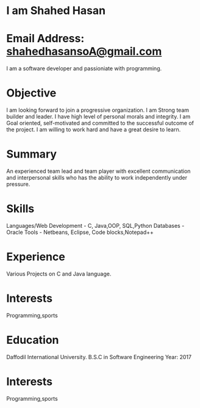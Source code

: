 # I am Shahed Hasan
# Email Address: shahedhasansoA@gmail.com
I am a software developer and passioniate with programming.


# Objective
I am looking forward to join a progressive organization. I am Strong team builder and leader. I have high level of personal morals and integrity. I am Goal oriented, self-motivated and committed to the successful outcome of the project. I am willing to work hard and have a great desire to learn.

# Summary
An experienced team lead and team player with excellent communication and interpersonal skills who has the ability to work independently under pressure.

# Skills
Languages/Web Development	- C, Java,OOP, SQL,Python
Databases	- Oracle 
Tools - 	Netbeans, Eclipse, Code blocks,Notepad++
	 
# Experience

Various Projects on C and Java language.

# Interests
Programming,sports

# Education
Daffodil International University. 
B.S.C in Software Engineering
Year: 2017
 
# Interests
Programming,sports



